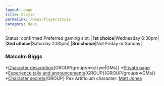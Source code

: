 ```yaml
---
layout: page
title: Ozzyie
permalink: /deus/Playerozzyie
category: deus
---
```

Status: confirmed
Preferred gaming slot:
|__1st choice__|Wednesday 6:30pm|
|__2nd choice__|Saturday 2:00pm|
|__3rd choice__|Not Friday or Sunday|
### Malcolm Biggs
*[Character description](CharPublicOzzyie){GROUP(groups=&gt;ozzyie|GMs)}
*[Private page](CharPrivateOzzyie)
*[Experience tally and announcements](AnnounceOzzyie){GROUP}{GROUP(groups=&gt;GMs)}
*[Character secrets](CharSecretsOzzyie){GROUP}
Pax Artificium character: [Matt Jones](/pax/pcs/matt.html)

